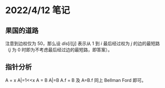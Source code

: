 # 2022/4/12 笔记
## 果国的道路
注意到边权仅为 $50$，那么设 $dis[i][j]$ 表示从 $1$ 到 $i$ 最后经过权为 $j$ 的边的最短路（$j$ 为 $0$ 时即为不考虑最后经过边的最短路，即答案）。
## 指针分析
A = x
	A|=1<<x
A = B
	A|=B
A.f = B 及 A=B.f 同上
Bellman Ford 即可。